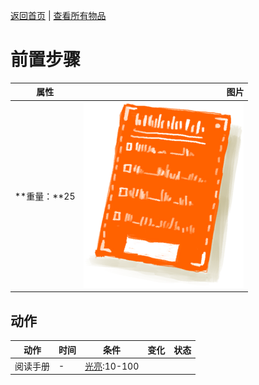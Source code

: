 [返回首页](index.md)   |  [查看所有物品](object.md)
# 前置步骤  
>   
  
  属性  |   图片   
 ----  |  ----:   
 **重量：**25  |  ![](Sprite/Leaflet.png)   
  
## 动作  
动作  |  时间  |  条件  |  变化  |  状态  
----  |  ----  |  ----  |  ----  |  ----  
阅读手册  |  -  |  [光亮](Light.md):10-100  |    |    
